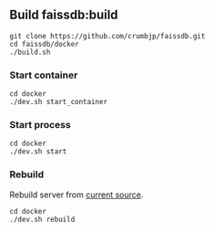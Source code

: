 ## Build faissdb:build
```
git clone https://github.com/crumbjp/faissdb.git
cd faissdb/docker
./build.sh
```

### Start container
```
cd docker
./dev.sh start_container
```

### Start process
```
cd docker
./dev.sh start
```

### Rebuild
Rebuild server from [current source](https://github.com/crumbjp/faissdb/tree/master/docker/dev.sh#L11).

```
cd docker
./dev.sh rebuild
```
